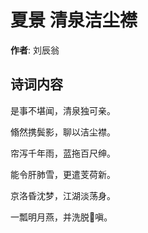 # 夏景 清泉洁尘襟

**作者**: 刘辰翁

## 诗词内容

是事不堪闻，清泉独可亲。

翛然携鬓影，聊以洁尘襟。

帘泻千年雨，蓝拖百尺绅。

能令肝肺雪，更遣芰荷新。

京洛昏沈梦，江湖淡荡身。

一瓢明月燕，并洗脱𫖇嗔。

